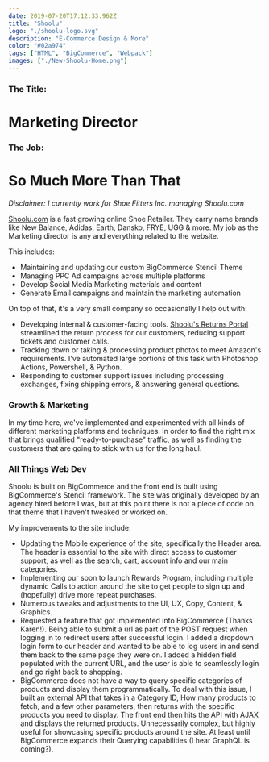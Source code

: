 ```yaml
---
date: 2019-07-20T17:12:33.962Z
title: "Shoolu" 
logo: "./shoolu-logo.svg"
description: "E-Commerce Design & More"
color: "#02a974"
tags: ["HTML", "BigCommerce", "Webpack"]
images: ["./New-Shoolu-Home.png"]
---
```

### The Title:
# Marketing Director

### The Job:
# So Much More Than That

_Disclaimer: I currently work for Shoe Fitters Inc. managing Shoolu.com_

[Shoolu.com](https://shoolu.com) is a fast growing online Shoe Retailer. They carry name brands like New Balance, Adidas, Earth, Dansko, FRYE, UGG & more. My job as the Marketing director is any and everything related to the website. 

This includes: 

* Maintaining and updating our custom BigCommerce Stencil Theme
* Managing PPC Ad campaigns across multiple platforms
* Develop Social Media Marketing materials and content
* Generate Email campaigns and maintain the marketing automation


On top of that, it's a very small company so occasionally I help out with: 

* Developing internal & customer-facing tools. <a href="https://returns.shoolu.com" target="_blank" rel="noopener">Shoolu's Returns Portal</a> streamlined the return process for our customers, reducing support tickets and customer calls. 
* Tracking down or taking & processing product photos to meet Amazon's requirements. I've automated large portions of this task with Photoshop Actions, Powershell, & Python.
* Responding to customer support issues including processing exchanges, fixing shipping errors, & answering general questions. 

### Growth & Marketing

In my time here, we've implemented and experimented with all kinds of different marketing platforms and techniques. In order to find the right mix that brings qualified "ready-to-purchase" traffic, as well as finding the customers that are going to stick with us for the long haul. 

### All Things Web Dev

Shoolu is built on BigCommerce and the front end is built using BigCommerce's Stencil framework. The site was originally developed by an agency hired before I was, but at this point there is not a piece of code on that theme that I haven't tweaked or worked on. 

My improvements to the site include: 

* Updating the Mobile experience of the site, specifically the Header area. The header is essential to the site with direct access to customer support, as well as the search, cart, account info and our main categories. 
* Implementing our soon to launch Rewards Program, including multiple dynamic Calls to action around the site to get people to sign up and (hopefully) drive more repeat purchases. 
* Numerous tweaks and adjustments to the UI, UX, Copy, Content, & Graphics.
* Requested a feature that got implemented into BigCommerce (Thanks Karen!). Being able to submit a url as part of the POST request when logging in to redirect users after successful login. I added a dropdown login form to our header and wanted to be able to log users in and send them back to the same page they were on. I added a hidden field populated with the current URL, and the user is able to seamlessly login and go right back to shopping.
* BigCommerce does not have a way to query specific categories of products and display them programmatically. To deal with this issue, I built an external API that takes in a Category ID, How many products to fetch, and a few other parameters, then returns with the specific products you need to display. The front end then hits the API with AJAX and displays the returned products. Unnecessarily complex, but highly useful for showcasing specific products around the site. At least until BigCommerce expands their Querying capabilities (I hear GraphQL is coming?).